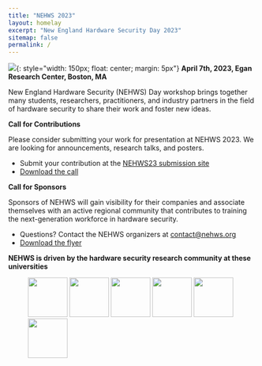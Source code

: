```yaml
---
title: "NEHWS 2023"
layout: homelay
excerpt: "New England Hardware Security Day 2023"
sitemap: false
permalink: /
---
```


![](images/nehwslogo.png){: style="width: 150px; float: center; margin: 5px"}
**April 7th, 2023, Egan Research Center, Boston, MA**

New England Hardware Security (NEHWS) Day workshop brings together
many students, researchers, practitioners, and industry partners in the
field of hardware security to share their work and foster new ideas.

**Call for Contributions**

Please consider submitting your work for presentation at NEHWS 2023.
We are looking for announcements, research talks, and posters.

* Submit your contribution at the [NEHWS23 submission site](https://easychair.org/conferences/?conf=nehws23)
* [Download the call](images/nehws23-call-for-contributions.pdf)

**Call for Sponsors**

Sponsors of NEHWS will gain visibility for their companies and
associate themselves with an active regional community that
contributes to training the next-generation workforce in hardware
security.

* Questions? Contact the NEHWS organizers at [contact@nehws.org](mailto:contact@nehws.org)
* [Download the flyer](images/nehws23-call-for-sponsors.pdf)

**NEHWS is driven by the hardware security research community at these universities**

<figure class="fourth">
  <img src="images/organizer_logo_mit.png" style="width: 80px">
  <img src="images/organizer_logo_northeastern.png" style="width: 80px">
  <img src="images/organizer_logo_umass.png" style="width: 80px">
  <img src="images/organizer_logo_unh.png" style="width: 80px">
  <img src="images/organizer_logo_wpi.png" style="width: 80px">
  <img src="images/organizer_logo_yale.png" style="width: 80px">
</figure>

<BR>

